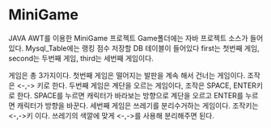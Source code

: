 # MiniGame
JAVA AWT를 이용한 MiniGame 프로젝트
Game폴더에는 자바 프로젝트 소스가 들어있다.
Mysql_Table에는 랭킹 점수 저장할 DB 테이블이 들어있다
first는 첫번째 게임, second는 두번째 게임, third는 세번째 게임이다.

게임은 총 3가지이다.
첫번째 게임은 떨어지는 발판을 계속 해서 건너는 게임이다. 조작은 <-,-> 키로 한다.
두번째 게임은 계단을 오르는 게임이다, 조작은 SPACE, ENTER키로 한다. SPACE를 누르면 캐릭터가 바라보는 방향으로 계단을 오르고
ENTER를 누르면 캐릭터가 방향을 바꾼다.
세번째 게임은 쓰레기를 분리수거하는 게임이다. 조작키는 <-,->키 이다. 쓰레기의 색깔에 맞게 <-,->를 사용해 분리해주면 된다.
